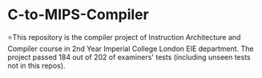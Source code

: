 # C-to-MIPS-Compiler
:star:This repository is the compiler project of Instruction Architecture and Compiler course in 2nd Year Imperial College London EIE department. The project passed 184 out of 202 of examiners' tests (including unseen tests not in this repos). 
